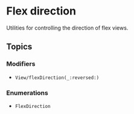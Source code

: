 # Flex direction

Utilities for controlling the direction of flex views.

## Topics

### Modifiers

- ``View/flexDirection(_:reversed:)``

### Enumerations

- ``FlexDirection``
